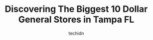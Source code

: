 ---
layout: ampstory
image: https://i0.wp.com/www.depkes.org/wp-content/uploads/2023/06/dollar-general-0-in-tampa-fl-1685965433.jpeg?resize=640,853
author: techidn
featured: false
description: Discover the impressive array of Dollar General options in Tampa FL, where you can find 10 of the largest Dollar General establishments in the area. From renowned classics to hidden gems, Ta
title: Discovering The Biggest 10 Dollar General Stores in Tampa FL
cover:
   title: Discovering The Biggest 10 Dollar General Stores in Tampa FL
   subtitle: Rickpate
   background: https://www.depkes.org/wp-content/uploads/2023/06/dollar-general-0-in-tampa-fl-1685965433.jpeg

pages: 
 - layout: thirds
   top: <h1>#1 Dollar General</h1>
   bottom: "<p>Rude service,  In the website and when talking with the manager , they claim they close the store at 10-00 PM, but many days they close at 9-00PA</p>"
   background: https://www.depkes.org/wp-content/uploads/2023/06/dollar-general-1-in-tampa-fl-1685965433.jpeg
   backgroundblur: true
 - layout: thirds
   top: <h1>#2 Dollar General</h1>
   bottom: "<p>3110 N 50th St, Tampa, FL 33619, United States</p>"
   background: https://www.depkes.org/wp-content/uploads/2023/06/dollar-general-2-in-tampa-fl-1685965433.jpeg
   cta:
      link: https://www.depkes.org/blog/discovering-the-biggest-10-dollar-general-stores-in-tampa-fl/
      text: Discovering The Biggest 10 Dollar General Stores in Tampa FL
 - layout: thirds
   top: <h1>#3 Dollar General</h1>
   bottom: "<p>7850 N 56th St, Tampa, FL 33617, United States</p>"
   background: https://www.depkes.org/wp-content/uploads/2023/06/dollar-general-3-in-tampa-fl-1685965434.jpeg
   cta:
      link: https://www.depkes.org/blog/discovering-the-biggest-10-dollar-general-stores-in-tampa-fl/
      text: Discovering The Biggest 10 Dollar General Stores in Tampa FL
 - layout: thirds
   top: <h1>#4 Dollar General</h1>
   bottom: "<p>2363 E Fowler Ave, Tampa, FL 33612, United States</p>"
   background: https://images.unsplash.com/photo-1522441815192-d9f04eb0615c?ixlib=rb-4.0.3&ixid=MnwxMjA3fDB8MHxwaG90by1wYWdlfHx8fGVufDB8fHx8&auto=format&fit=crop&w=640&h=853&q=80
   cta:
      link: https://www.depkes.org/blog/discovering-the-biggest-10-dollar-general-stores-in-tampa-fl/
      text: Discovering The Biggest 10 Dollar General Stores in Tampa FL
 - layout: thirds
   top: <h1>#5 Dollar General</h1>
   bottom: "<p>3005 W Columbus Dr, Tampa, FL 33607, United States</p>"
   background: https://images.unsplash.com/photo-1595364397663-fca4f075d796?ixlib=rb-4.0.3&ixid=MnwxMjA3fDB8MHxwaG90by1wYWdlfHx8fGVufDB8fHx8&auto=format&fit=crop&w=640&h=853&q=80
   cta:
      link: https://www.depkes.org/blog/discovering-the-biggest-10-dollar-general-stores-in-tampa-fl/
      text: Discovering The Biggest 10 Dollar General Stores in Tampa FL
 - layout: thirds
   top: <h1>#6 Dollar General</h1>
   bottom: "<p>2400 E Busch Blvd, Tampa, FL 33612, United States</p>"
   background: https://images.unsplash.com/photo-1567095761054-7a02e69e5c43?ixlib=rb-4.0.3&ixid=MnwxMjA3fDB8MHxwaG90by1wYWdlfHx8fGVufDB8fHx8&auto=format&fit=crop&w=640&h=853&q=80
   cta:
      link: https://www.depkes.org/blog/discovering-the-biggest-10-dollar-general-stores-in-tampa-fl/
      text: Discovering The Biggest 10 Dollar General Stores in Tampa FL
 - layout: thirds
   top: <h1>#7 Dollar General</h1>
   bottom: "<p>4978 E Busch Blvd A, Tampa, FL 33617, United States</p>"
   background: https://images.unsplash.com/photo-1489694553447-4c9339da310d?ixlib=rb-4.0.3&ixid=MnwxMjA3fDB8MHxwaG90by1wYWdlfHx8fGVufDB8fHx8&auto=format&fit=crop&w=640&h=853&q=80
   cta:
      link: https://www.depkes.org/blog/discovering-the-biggest-10-dollar-general-stores-in-tampa-fl/
      text: Discovering The Biggest 10 Dollar General Stores in Tampa FL
 - layout: thirds
   middle: Continue reading...
   background: https://images.unsplash.com/photo-1510906594845-bc082582c8cc?ixlib=rb-4.0.3&ixid=MnwxMjA3fDB8MHxwaG90by1wYWdlfHx8fGVufDB8fHx8&auto=format&fit=crop&w=640&h=853&q=80
   cta:
      link: https://www.depkes.org/blog/discovering-the-biggest-10-dollar-general-stores-in-tampa-fl/
      text: Discovering The Biggest 10 Dollar General Stores in Tampa FL
      
---